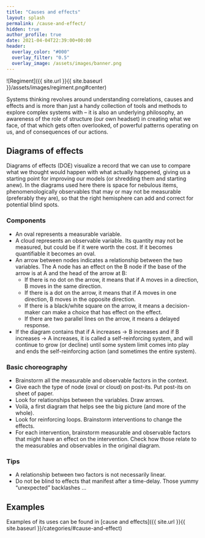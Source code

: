 ```yaml
---
title: "Causes and effects"
layout: splash
permalink: /cause-and-effect/
hidden: true
author_profile: true
date: 2021-04-04T22:39:00+00:00
header:
  overlay_color: "#000"
  overlay_filter: "0.5"
  overlay_image: /assets/images/banner.png
---
```


![Regiment]({{ site.url }}{{ site.baseurl }}/assets/images/regiment.png#center)

Systems thinking revolves around understanding correlations, causes and effects and is more than just a handy collection of tools and methods to explore complex systems with – it is also an underlying philosophy, an awareness of the role of structure (our own headset) in creating what we face, of that which gets often overlooked, of powerful patterns operating on us, and of consequences of our actions. 

## Diagrams of effects

Diagrams of effects (DOE) visualize a record that we can use to compare what we thought would happen with what actually happened, giving us a starting point for improving our models (or shredding them and starting anew). In the diagrams used here there is space for nebulous items, phenomenologically observables that may or may not be measurable (preferably they are), so that the right hemisphere can add and correct for potential blind spots.

### Components

* An oval represents a measurable variable.
* A cloud represents an observable variable. Its quantity may not be measured, but could be if it were worth the cost. If it becomes quantifiable it becomes an oval.
* An arrow between nodes indicates a relationship between the two variables. The A node has an effect on the B node if the base of the arrow is at A and the head of the arrow at B:
  * If there is no dot on the arrow, it means that if A moves in a direction, B moves in the same direction.
  * If there is a dot on the arrow, it means that if A moves in one direction, B moves in the opposite direction.
  * If there is a black/white square on the arrow, it means a decision-maker can make a choice that has effect on the effect.
  * If there are two parallel lines on the arrow, it means a delayed response.
* If the diagram contains that if A increases → B increases and if B increases → A increases, it is called a self-reinforcing system, and will continue to grow (or decline) until some system limit comes into play and ends the self-reinforcing action (and sometimes the entire system).

### Basic choreography

* Brainstorm all the measurable and observable factors in the context.
* Give each the type of node (oval or cloud) on post-its. Put post-its on sheet of paper.
* Look for relationships between the variables. Draw arrows.
* Voilà, a first diagram that helps see the big picture (and more of the whole).
* Look for reinforcing loops. Brainstorm interventions to change the effects.
* For each intervention, brainstorm measurable and observable factors that might have an effect on the intervention. Check how those relate to the measurables and observables in the original diagram.

### Tips

* A relationship between two factors is not necessarily linear.
* Do not be blind to effects that manifest after a time-delay. Those yummy “unexpected” backlashes …

## Examples

Examples of its uses can be found in [cause and effects]({{ site.url }}{{ site.baseurl }}/categories/#cause-and-effect)

